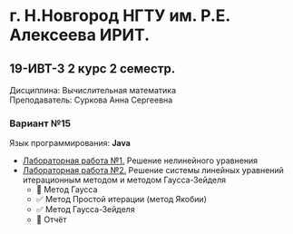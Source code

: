 # г. Н.Новгород НГТУ им. Р.Е. Алексеева ИРИТ. #
## 19-ИВТ-3 2 курс 2 семестр.  
Дисциплина: Вычислительная математика  
Преподаватель: Суркова Анна Сергеевна

### Вариант №15 ###  
Язык программирования: **Java** 

+ [Лабораторная работа №1.](https://github.com/progerSapog/Computational-mathematics-2-course-2-semestr/tree/main/Laboratory_work1) Решение нелинейного уравнения
+ [Лабораторная работа №2.](https://github.com/progerSapog/Computational-mathematics-2-course-2-semestr/tree/main/Laboratory_work2/src) Решение системы линейных уравнений итерационным методом и методом Гаусса-Зейделя  
    - :black_square_button: Метод Гаусса
    - :white_check_mark: Метод Простой итерации (метод Якобии)
    - :white_check_mark: Метод Гаусса-Зейделя
    - :black_square_button: Отчёт

